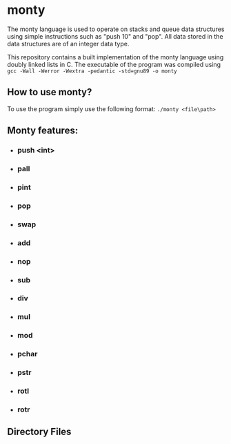 # monty

The monty language is used to operate on stacks and queue data structures using simple instructions such as "push 10" and "pop". All data stored in the data structures are of an integer data type.

This repository contains a built implementation of the monty language using doubly linked lists in C. The executable of the program was compiled using `gcc -Wall -Werror -Wextra -pedantic -std=gnu89 -o monty`

## How to use monty?

To use the program simply use the following format: `./monty <file\path>`

## Monty features:

* ### push <int\>

* ### pall

* ### pint

* ### pop

* ### swap

* ### add

* ### nop

* ### sub

* ### div

* ### mul

* ### mod

* ### pchar

* ### pstr

* ### rotl

* ### rotr


## Directory Files
